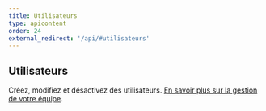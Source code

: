 ```yaml
---
title: Utilisateurs
type: apicontent
order: 24
external_redirect: '/api/#utilisateurs'
---
```

## Utilisateurs
Créez, modifiez et désactivez des utilisateurs. [En savoir plus sur la gestion de votre équipe][1].

[1]: /fr/account_management/team